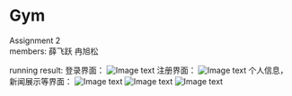 # Gym
Assignment 2  
members: 薛飞跃 冉旭松


running result:
登录界面：
![Image text](https://raw.githubusercontent.com/Gaytohub/Gym/master/Gym%20Club2/img-folder/%E7%99%BB%E5%BD%95%E7%95%8C%E9%9D%A2.png)
注册界面：
![Image text](https://raw.githubusercontent.com/Gaytohub/Gym/master/Gym%20Club2/img-folder/%E6%B3%A8%E5%86%8C.png)
个人信息，新闻展示等界面：
![Image text](https://raw.githubusercontent.com/Gaytohub/Gym/master/Gym%20Club2/img-folder/%E4%B8%AA%E4%BA%BA%E4%BF%A1%E6%81%AF%E7%95%8C%E9%9D%A2.png)
![Image text](https://raw.githubusercontent.com/Gaytohub/Gym/master/Gym%20Club2/img-folder/%E6%96%B0%E9%97%BB%E5%B1%95%E7%A4%BA%E7%95%8C%E9%9D%A2.png)
![Image text](https://raw.githubusercontent.com/Gaytohub/Gym/master/Gym%20Club2/img-folder/recyclerview_cardview.png)
